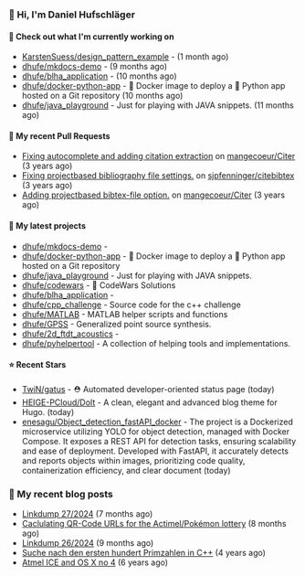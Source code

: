 ### 👋 Hi, I'm Daniel Hufschläger


#### 👷 Check out what I'm currently working on


- [KarstenSuess/design_pattern_example](https://github.com/KarstenSuess/design_pattern_example) -  (1 month ago)
- [dhufe/mkdocs-demo](https://github.com/dhufe/mkdocs-demo) -  (9 months ago)
- [dhufe/blha_application](https://github.com/dhufe/blha_application) -  (10 months ago)
- [dhufe/docker-python-app](https://github.com/dhufe/docker-python-app) - 🐳 Docker image to deploy a 🐍 Python app hosted on a Git repository (10 months ago)
- [dhufe/java_playground](https://github.com/dhufe/java_playground) - Just for playing with JAVA snippets. (11 months ago)

#### 🔨 My recent Pull Requests

- [Fixing autocomplete and adding citation extraction](https://github.com/mangecoeur/Citer/pull/43) on [mangecoeur/Citer](https://github.com/mangecoeur/Citer) (3 years ago)
- [Fixing projectbased bibliography file settings.](https://github.com/sjpfenninger/citebibtex/pull/20) on [sjpfenninger/citebibtex](https://github.com/sjpfenninger/citebibtex) (3 years ago)
- [Adding projectbased bibtex-file option.](https://github.com/mangecoeur/Citer/pull/42) on [mangecoeur/Citer](https://github.com/mangecoeur/Citer) (3 years ago)

#### 🌱 My latest projects


- [dhufe/mkdocs-demo](https://github.com/dhufe/mkdocs-demo) - 
- [dhufe/docker-python-app](https://github.com/dhufe/docker-python-app) - 🐳 Docker image to deploy a 🐍 Python app hosted on a Git repository
- [dhufe/java_playground](https://github.com/dhufe/java_playground) - Just for playing with JAVA snippets.
- [dhufe/codewars](https://github.com/dhufe/codewars) - 🍻 CodeWars Solutions
- [dhufe/blha_application](https://github.com/dhufe/blha_application) - 
- [dhufe/cpp_challenge](https://github.com/dhufe/cpp_challenge) - Source code for the c&#43;&#43; challenge
- [dhufe/MATLAB](https://github.com/dhufe/MATLAB) - MATLAB helper scripts and functions
- [dhufe/GPSS](https://github.com/dhufe/GPSS) - Generalized point source synthesis.
- [dhufe/2d_ftdt_acoustics](https://github.com/dhufe/2d_ftdt_acoustics) - 
- [dhufe/pyhelpertool](https://github.com/dhufe/pyhelpertool) - A collection of helping tools and implementations.

#### ⭐ Recent Stars

- [TwiN/gatus](https://github.com/TwiN/gatus) - ⛑ Automated developer-oriented status page (today)
- [HEIGE-PCloud/DoIt](https://github.com/HEIGE-PCloud/DoIt) - A clean, elegant and advanced blog theme for Hugo. (today)
- [enesagu/Object_detection_fastAPI_docker](https://github.com/enesagu/Object_detection_fastAPI_docker) - The project is a Dockerized microservice utilizing YOLO for object detection, managed with Docker Compose. It exposes a REST API for detection tasks, ensuring scalability and ease of deployment. Developed with FastAPI, it accurately detects and reports objects within images, prioritizing code quality, containerization efficiency, and clear document (today)

### 📝 My recent blog posts


- [Linkdump 27/2024](https://hufschlaeger.net/linkdump-kw27/) (7 months ago)
- [Caclulating QR-Code URLs for the Actimel/Pokémon lottery](https://hufschlaeger.net/poke-lottery/) (8 months ago)
- [Linkdump 26/2024](https://hufschlaeger.net/linkdump-kw26/) (9 months ago)
- [Suche nach den ersten hundert Primzahlen in C&#43;&#43;](https://hufschlaeger.net/cpp-prime-numbers/) (4 years ago)
- [Atmel ICE and OS X no 4](https://hufschlaeger.net/atmelice-and-os-x-4/) (6 years ago)
